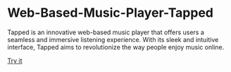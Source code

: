 # Web-Based-Music-Player-Tapped
Tapped is an innovative web-based music player that offers users a seamless and immersive listening experience. With its sleek and intuitive interface, Tapped aims to revolutionize the way people enjoy music online.

[Try it](:music-player.aryan-rajraj13.repl.co)
